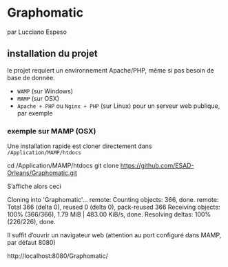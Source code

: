 # Graphomatic
par Lucciano Espeso

## installation du projet

le projet requiert un environnement Apache/PHP, même si pas besoin de base de donnée.

- `WAMP` (sur Windows)
- `MAMP` (sur OSX)
- `Apache + PHP` ou `Nginx + PHP` (sur Linux) pour un serveur web publique, par exemple

### exemple sur MAMP (OSX)

Une installation rapide est cloner directement dans `/Application/MAMP/htdocs`

  cd /Application/MAMP/htdocs
  git clone https://github.com/ESAD-Orleans/Graphomatic.git

S’affiche alors ceci 

  Cloning into 'Graphomatic'...
  remote: Counting objects: 366, done.
  remote: Total 366 (delta 0), reused 0 (delta 0), pack-reused 366
  Receiving objects: 100% (366/366), 1.79 MiB | 483.00 KiB/s, done.
  Resolving deltas: 100% (226/226), done.
  
  
Il suffit d’ouvrir un navigateur web (attention au port configuré dans MAMP, par défaut 8080)
  
  http://localhost:8080/Graphomatic/
